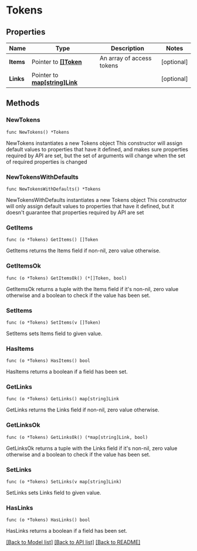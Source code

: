 # Tokens

## Properties

Name | Type | Description | Notes
------------ | ------------- | ------------- | -------------
**Items** | Pointer to [**[]Token**](Token.md) | An array of access tokens | [optional] 
**Links** | Pointer to [**map[string]Link**](Link.md) |  | [optional] 

## Methods

### NewTokens

`func NewTokens() *Tokens`

NewTokens instantiates a new Tokens object
This constructor will assign default values to properties that have it defined,
and makes sure properties required by API are set, but the set of arguments
will change when the set of required properties is changed

### NewTokensWithDefaults

`func NewTokensWithDefaults() *Tokens`

NewTokensWithDefaults instantiates a new Tokens object
This constructor will only assign default values to properties that have it defined,
but it doesn't guarantee that properties required by API are set

### GetItems

`func (o *Tokens) GetItems() []Token`

GetItems returns the Items field if non-nil, zero value otherwise.

### GetItemsOk

`func (o *Tokens) GetItemsOk() (*[]Token, bool)`

GetItemsOk returns a tuple with the Items field if it's non-nil, zero value otherwise
and a boolean to check if the value has been set.

### SetItems

`func (o *Tokens) SetItems(v []Token)`

SetItems sets Items field to given value.

### HasItems

`func (o *Tokens) HasItems() bool`

HasItems returns a boolean if a field has been set.

### GetLinks

`func (o *Tokens) GetLinks() map[string]Link`

GetLinks returns the Links field if non-nil, zero value otherwise.

### GetLinksOk

`func (o *Tokens) GetLinksOk() (*map[string]Link, bool)`

GetLinksOk returns a tuple with the Links field if it's non-nil, zero value otherwise
and a boolean to check if the value has been set.

### SetLinks

`func (o *Tokens) SetLinks(v map[string]Link)`

SetLinks sets Links field to given value.

### HasLinks

`func (o *Tokens) HasLinks() bool`

HasLinks returns a boolean if a field has been set.


[[Back to Model list]](../README.md#documentation-for-models) [[Back to API list]](../README.md#documentation-for-api-endpoints) [[Back to README]](../README.md)


